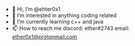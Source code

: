 - 👋 Hi, I’m @ehter0x1
- 👀 I’m interested in anything coding related
- 🌱 I’m currently learning c++ and java
- 📫 How to reach me discord: ether#2743 email: ether0x1@protonmail.com

<!---
ehter0x1/ehter0x1 is a ✨ special ✨ repository because its `README.md` (this file) appears on your GitHub profile.
You can click the Preview link to take a look at your changes.
--->
